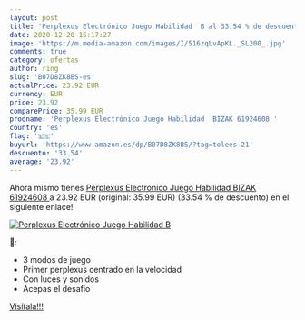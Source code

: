```yaml
---
layout: post
title: 'Perplexus Electrónico Juego Habilidad  B al 33.54 % de descuento'
date: 2020-12-20 15:17:27
image: 'https://m.media-amazon.com/images/I/516zqLvApKL._SL200_.jpg'
comments: true
category: ofertas
author: ring
slug: 'B07D8ZK8BS-es'
actualPrice: 23.92 EUR
currency: EUR
price: 23.92
comparePrice: 35.99 EUR
prodname: 'Perplexus Electrónico Juego Habilidad  BIZAK 61924608 '
country: 'es'
flag: '🇪🇸'
buyurl: 'https://www.amazon.es/dp/B07D8ZK8BS/?tag=tolees-21'
descuento: '33.54'
average: '23.92'
---
```


Ahora mismo tienes [Perplexus Electrónico Juego Habilidad  BIZAK 61924608 ](https://www.amazon.es/dp/B07D8ZK8BS/?tag=tolees-21) a 23.92 EUR (original: 35.99 EUR) (33.54 %  de descuento) en el siguiente enlace!

[![Perplexus Electrónico Juego Habilidad  B](https://m.media-amazon.com/images/I/516zqLvApKL._SL200_.jpg)](https://www.amazon.es/dp/B07D8ZK8BS/?tag=tolees-21)

🔎:

- 3 modos de juego
- Primer perplexus centrado en la velocidad
- Con luces y sonidos
- Acepas el desafio

[Visítala!!!](https://www.amazon.es/dp/B07D8ZK8BS/?tag=tolees-21)
